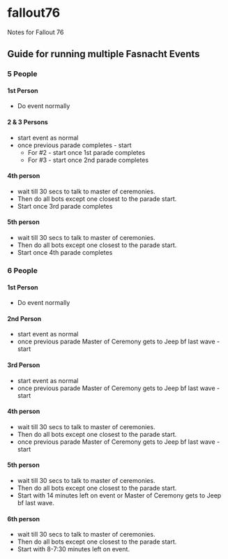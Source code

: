 # fallout76
Notes for Fallout 76

## Guide for running multiple Fasnacht Events
### 5 People
#### 1st Person
* Do event normally
#### 2 & 3 Persons
* start event as normal 
* once previous parade completes - start
    * For #2 - start once 1st parade completes
    * For #3 - start once 2nd parade completes
#### 4th person 
* wait till 30 secs to talk to master of ceremonies.
* Then do all bots except one closest to the parade start. 
* Start once 3rd parade completes
#### 5th person 
* wait till 30 secs to talk to master of ceremonies.
* Then do all bots except one closest to the parade start. 
* Start once 4th parade completes

### 6 People
#### 1st Person
* Do event normally
#### 2nd Person
* start event as normal 
* once previous parade Master of Ceremony gets to Jeep bf last wave - start
#### 3rd Person
* start event as normal 
* once previous parade Master of Ceremony gets to Jeep bf last wave - start
#### 4th person 
* wait till 30 secs to talk to master of ceremonies.
* Then do all bots except one closest to the parade start. 
* once previous parade Master of Ceremony gets to Jeep bf last wave - start
#### 5th person 
* wait till 30 secs to talk to master of ceremonies.
* Then do all bots except one closest to the parade start. 
* Start with 14 minutes left on event or Master of Ceremony gets to Jeep bf last wave.
#### 6th person 
* wait till 30 secs to talk to master of ceremonies.
* Then do all bots except one closest to the parade start. 
* Start with 8-7:30 minutes left on event.
